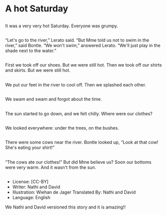 # A hot Saturday

##
It was a very very hot
Saturday.
Everyone was grumpy.

##
“Let's go to the river,”
Lerato said.
“But Mme told us not to
swim in the river,” said
Bontle.
“We won't swim,”
answered Lerato. “We'll
just play in the shade
next to the water.”

##
First we took off our
shoes.
But we were still hot.
Then we took off our
shirts and skirts.
But we were still hot.

##
We put our feet in the
river to cool off.
Then we splashed each
other.

##
We swam and swam
and forgot about the
time.

##
The sun started to go
down, and we felt chilly.
Where were our
clothes?

##
We looked everywhere:
under the trees, on the
bushes.

##
There were some cows
near the river.
Bontle looked up, “Look
at that cow! She's
eating your shirt!”

##
“The cows ate our
clothes!”
But did Mme believe
us?
Soon our bottoms were
very warm. And it
wasn't from the sun.

##
* License: [CC-BY]
* Writer: Nathi and David
* Illustration: Wiehan de Jager
Translated By: Nathi and David
* Language: English

We Nathi and David versioned this
story and it is amazing!!
